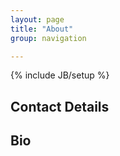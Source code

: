```yaml
---
layout: page
title: "About"
group: navigation

---
```

{% include JB/setup %}

## Contact Details

## Bio




